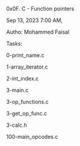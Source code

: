 0x0F. C - Function pointers

Sep 13, 2023 7:00 AM,

Autho: Mohammed Faisal

Tasks:

0-print_name.c

1-array_iterator.c

2-int_index.c

3-main.c

3-op_functions.c

3-get_op_func.c

3-calc.h

100-main_opcodes.c
